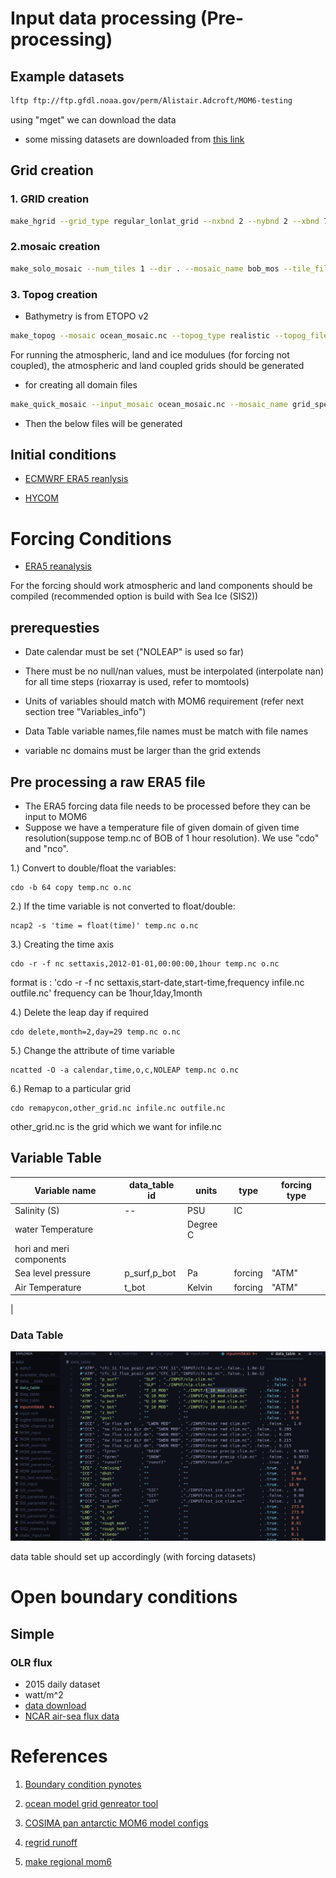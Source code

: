 
# Input data processing (Pre-processing)

## Example datasets 

```BASH 
lftp ftp://ftp.gfdl.noaa.gov/perm/Alistair.Adcroft/MOM6-testing

```
using "mget" we can download the data

- some missing datasets are downloaded from [this link](https://svn-ccsm-inputdata.cgd.ucar.edu/trunk/inputdata/ocn/mom/tx0.25v1/)

## Grid creation

### 1. GRID creation

```BASH
make_hgrid --grid_type regular_lonlat_grid --nxbnd 2 --nybnd 2 --xbnd 77,99 --ybnd 4,23 --nlon 524 --nlat 384 --verbose'
```
### 2.mosaic creation

```BASH
make_solo_mosaic --num_tiles 1 --dir . --mosaic_name bob_mos --tile_file mom_grid.nc --periodx 0 --periody 0
```

### 3. Topog creation

- Bathymetry is from ETOPO v2 


```BASH
make_topog --mosaic ocean_mosaic.nc --topog_type realistic --topog_file gebco_test.nc --topog_field depth --scale_factor 1
```

For running the atmospheric, land and ice modulues (for forcing not coupled), the atmospheric and land coupled grids should be generated 

- for creating all domain files 

```BASH
make_quick_mosaic --input_mosaic ocean_mosaic.nc --mosaic_name grid_spec --ocean_topog topog.nc

```
- Then the below files will be generated



## Initial conditions

- [ECMWRF ERA5 reanlysis](https://www.ecmwf.int/en/research/climate-reanalysis/ocean-reanalysis)

- [HYCOM]()

# Forcing Conditions 

- [ERA5 reanalysis](https://cds.climate.copernicus.eu/cdsapp#!/dataset/reanalysis-era5-single-levels?tab=overview)

For the forcing should work atmospheric and land components should be compiled (recommended option is build with Sea Ice (SIS2))

## prerequesties

- Date calendar must be set ("NOLEAP" is used so far)

- There must be no null/nan values, must be interpolated (interpolate nan) for all time steps (rioxarray is used, refer to momtools)
- Units of variables should match with MOM6 requirement (refer next section tree "Variables_info")
- Data Table variable names,file names must be match with file names
- variable nc domains must be larger than the grid extends

## Pre processing a raw ERA5 file

- The ERA5 forcing data file needs to be processed before they can be input to MOM6
- Suppose we have a temperature file of given domain of given time resolution(suppose temp.nc of BOB of 1 hour resolution). We use "cdo" and "nco".

1.) Convert to double/float the variables:
```
cdo -b 64 copy temp.nc o.nc
```

2.) If the time variable is not converted to float/double:
```
ncap2 -s 'time = float(time)' temp.nc o.nc 
```

3.) Creating the time axis
```
cdo -r -f nc settaxis,2012-01-01,00:00:00,1hour temp.nc o.nc
```
format is : 'cdo -r -f nc settaxis,start-date,start-time,frequency infile.nc outfile.nc'
frequency can be 1hour,1day,1month

4.) Delete the leap day if required
```
cdo delete,month=2,day=29 temp.nc o.nc 
```

5.) Change the attribute of time variable
```
ncatted -O -a calendar,time,o,c,NOLEAP temp.nc o.nc 
```

6.) Remap to a particular grid 
```
cdo remapycon,other_grid.nc infile.nc outfile.nc
```
other_grid.nc is the grid which we want for infile.nc 

## Variable Table

| Variable name | data_table id | units | type | forcing type |
| --------------|---------------|-------|------|--------------|
Salinity (S) |  -- | PSU | IC | 
| water Temperature | | Degree C |
| hori and meri components | | |
Sea level pressure | p_surf,p_bot | Pa | forcing |"ATM"
| Air Temperature | t_bot | Kelvin | forcing| "ATM"  
| 
### Data Table

![](Screenshot%20from%202021-11-15%2014-17-47.png)

data table should set up accordingly (with forcing datasets)

# Open boundary conditions

## Simple 




### OLR flux 

- 2015 daily dataset 
- watt/m^2
- [data download](https://www.ncei.noaa.gov/products/climate-data-records/outgoing-longwave-radiation-daily)
- [NCAR air-sea flux data](https://rda.ucar.edu/datasets/ds260.2/)


# References

1. [Boundary condition pynotes](https://github.com/ESMG/regionalMOM6_notebooks/blob/master/creating_obc_input_files/panArctic_OBC_from_global_MOM6.ipynb)
2. [ocean model grid genreator tool](https://github.com/nikizadehgfdl/ocean_model_grid_generator)
3. [COSIMA pan antarctic MOM6 model configs](https://github.com/COSIMA/mom6-panan)

4. [regrid runoff](https://github.com/adcroft/regrid_runoff)
5. [make regional mom6](https://github.com/favorliao/Reginal-MOM6)
